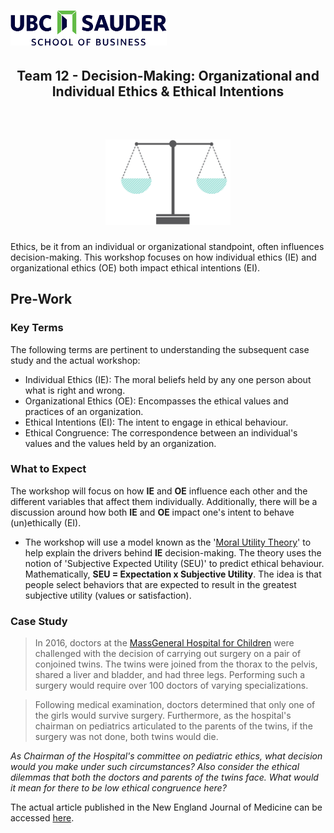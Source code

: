<h1 align="left">
<img float="center" src="/images/img/Sauder.png" width=250 />
<h2 align="center"> Team 12 - Decision-Making: Organizational and Individual Ethics & Ethical Intentions
<br> </br>
</h2>
</h1>

<h1 align="center">
<img float="center" src="/images/img/Ethics.png" width=200 />
</h1>

Ethics, be it from an individual or organizational standpoint, often influences decision-making. This workshop focuses on how individual ethics (IE) and organizational ethics (OE) both impact ethical intentions (EI).

## Pre-Work

### Key Terms

The following terms are pertinent to understanding the subsequent case study and the actual workshop:

* Individual Ethics (IE): The moral beliefs held by any one person about what is right and wrong.
* Organizational Ethics (OE): Encompasses the ethical values and practices of an organization.
* Ethical Intentions (EI): The intent to engage in ethical behaviour.
* Ethical Congruence: The correspondence between an individual's values and the values held by an organization.

### What to Expect

The workshop will focus on how **IE** and **OE** influence each other and the different variables that affect them individually. Additionally, there will be a discussion around how both **IE** and **OE** impact one's intent to behave (un)ethically (EI).

* The workshop will use a model known as the '[Moral Utility Theory](/articles/hirsh2018.pdf)' to help explain the drivers behind **IE** decision-making. The theory uses the notion of 'Subjective Expected Utility (SEU)' to predict ethical behaviour. Mathematically, **SEU = Expectation x Subjective Utility**. The idea is that people select behaviors that are expected to result in the greatest subjective utility (values or satisfaction).


### Case Study

> In 2016, doctors at the [MassGeneral Hospital for Children](https://www.massgeneral.org/children/)  were challenged with the decision of carrying out surgery on a pair of conjoined twins. The twins were joined from the thorax to the pelvis, shared a liver and bladder, and had three legs. Performing such a surgery would require over 100 doctors of varying specializations.

> Following medical examination, doctors determined that only one of the girls would survive surgery. Furthermore, as the hospital's chairman on pediatrics articulated to the parents of the twins, if the surgery was not done, both twins would die.


*As Chairman of the Hospital's committee on pediatric ethics, what decision would you make under such circumstances? Also consider the ethical dilemmas that both the doctors and parents of the twins face. What would it mean for there to be low ethical congruence here?*

The actual article published in the New England Journal of Medicine can be accessed [here](https://www.nejm.org/doi/full/10.1056/NEJMcpc1706105).
